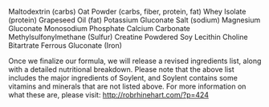 Maltodextrin (carbs)
Oat Powder (carbs, fiber, protein, fat)
Whey Isolate (protein)
Grapeseed Oil (fat)
Potassium Gluconate
Salt (sodium)
Magnesium Gluconate
Monosodium Phosphate
Calcium Carbonate
Methylsulfonylmethane (Sulfur)
Creatine
Powdered Soy Lecithin
Choline Bitartrate
Ferrous Gluconate (Iron)


Once we finalize our formula, we will release a revised ingredients list, along with a detailed nutritional breakdown.  Please note that the above list includes the major ingredients of Soylent, and Soylent contains some vitamins and minerals that are not listed above.  For more information on what these are, please visit: http://robrhinehart.com/?p=424
